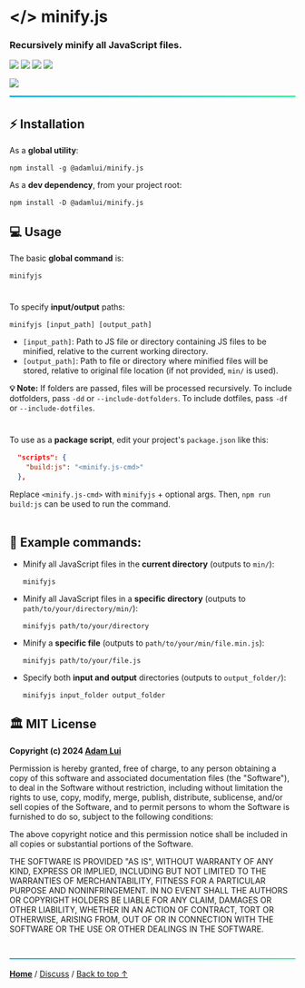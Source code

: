 # </> minify.js 

### Recursively minify all JavaScript files.

<a href="https://www.npmjs.com/package/@adamlui/minify.js"><img height=31 src="https://img.shields.io/npm/dt/%40adamlui%2Fminify.js?logo=npm&logoColor=white&labelColor=464646&style=for-the-badge"></a>
<a href="#%EF%B8%8F-mit-license"><img height=31 src="https://img.shields.io/badge/License-MIT-fcde7b.svg?logo=internetarchive&logoColor=white&labelColor=464646&style=for-the-badge"></a>
<a href="https://www.npmjs.com/package/@adamlui/minify.js?activeTab=versions"><img height=31 src="https://img.shields.io/badge/Latest_Build-1.2.0-fc7811.svg?logo=icinga&logoColor=white&labelColor=464646&style=for-the-badge"></a>
<a href="https://www.npmjs.com/package/@adamlui/minify.js?activeTab=code"><img height=31 src="https://img.shields.io/npm/unpacked-size/%40adamlui%2Fminify.js?style=for-the-badge&logo=ebox&logoColor=white&labelColor=464646"></a>

<img src="https://github.com/adamlui/js-utils/blob/main/minify.js/media/images/minify.js-docs-demo.png">

<br>

<img height=8px width="100%" src="https://raw.githubusercontent.com/adamlui/js-utils/main/docs/images/aqua-separator.png">

## ⚡ Installation

As a **global utility**:

```
npm install -g @adamlui/minify.js
```

As a **dev dependency**, from your project root:

```
npm install -D @adamlui/minify.js
```

## 💻 Usage

The basic **global command** is:

```
minifyjs
```

#

To specify **input/output** paths:
   
```
minifyjs [input_path] [output_path]
```

- `[input_path]`: Path to JS file or directory containing JS files to be minified, relative to the current working directory. 
- `[output_path]`: Path to file or directory where minified files will be stored, relative to original file location (if not provided, `min/` is used).

**💡 Note:** If folders are passed, files will be processed recursively. To include dotfolders, pass `-dd` or `--include-dotfolders`. To include dotfiles, pass `-df` or `--include-dotfiles`.

#

To use as a **package script**, edit your project's `package.json` like this:

```json
  "scripts": {
    "build:js": "<minify.js-cmd>"
  },
```

Replace `<minify.js-cmd>` with `minifyjs` + optional args. Then, `npm run build:js` can be used to run the command.
<br><br>

## 📃 Example commands:

- Minify all JavaScript files in the **current directory** (outputs to `min/`):

   ```
   minifyjs
   ```

- Minify all JavaScript files in a **specific directory** (outputs to `path/to/your/directory/min/`):

   ```
   minifyjs path/to/your/directory
   ```

- Minify a **specific file** (outputs to `path/to/your/min/file.min.js`):

   ```
   minifyjs path/to/your/file.js
   ```

- Specify both **input and output** directories (outputs to `output_folder/`):

   ```
   minifyjs input_folder output_folder
   ```

## 🏛️ MIT License

**Copyright (c) 2024 [Adam Lui](https://github.com/adamlui)**

Permission is hereby granted, free of charge, to any person obtaining a copy
of this software and associated documentation files (the "Software"), to deal
in the Software without restriction, including without limitation the rights
to use, copy, modify, merge, publish, distribute, sublicense, and/or sell
copies of the Software, and to permit persons to whom the Software is
furnished to do so, subject to the following conditions:

The above copyright notice and this permission notice shall be included in all
copies or substantial portions of the Software.

THE SOFTWARE IS PROVIDED "AS IS", WITHOUT WARRANTY OF ANY KIND, EXPRESS OR
IMPLIED, INCLUDING BUT NOT LIMITED TO THE WARRANTIES OF MERCHANTABILITY,
FITNESS FOR A PARTICULAR PURPOSE AND NONINFRINGEMENT. IN NO EVENT SHALL THE
AUTHORS OR COPYRIGHT HOLDERS BE LIABLE FOR ANY CLAIM, DAMAGES OR OTHER
LIABILITY, WHETHER IN AN ACTION OF CONTRACT, TORT OR OTHERWISE, ARISING FROM,
OUT OF OR IN CONNECTION WITH THE SOFTWARE OR THE USE OR OTHER DEALINGS IN THE
SOFTWARE.

<br>

<img height=6px width="100%" src="https://raw.githubusercontent.com/adamlui/js-utils/main/docs/images/aqua-separator.png">

<a href="https://github.com/adamlui/js-utils">**Home**</a> /
<a href="https://github.com/adamlui/js-utils/discussions">Discuss</a> /
<a href="#-minifyjs">Back to top ↑</a>
